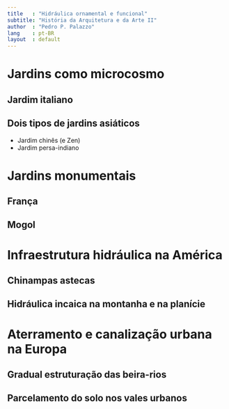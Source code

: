 ```yaml
---
title   : "Hidráulica ornamental e funcional"
subtitle: "História da Arquitetura e da Arte II"
author  : "Pedro P. Palazzo"
lang    : pt-BR
layout  : default
---
```


# Jardins como microcosmo #

## Jardim italiano ##

## Dois tipos de jardins asiáticos ##


- Jardim chinês (e Zen)
- Jardim persa-indiano

# Jardins monumentais #

## França ##

## Mogol ##

# Infraestrutura hidráulica na América #

## Chinampas astecas ##

## Hidráulica incaica na montanha e na planície ##


# Aterramento e canalização urbana na Europa #

## Gradual estruturação das beira-rios ##

## Parcelamento do solo nos vales urbanos ##
